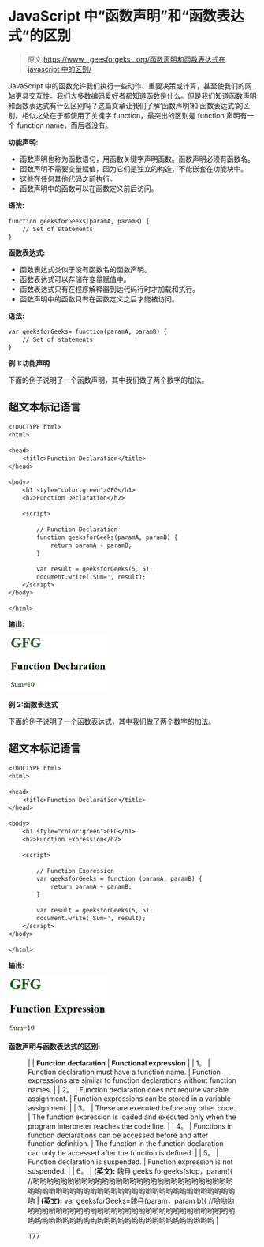 # JavaScript 中“函数声明”和“函数表达式”的区别

> 原文:[https://www . geesforgeks . org/函数声明和函数表达式在 javascript 中的区别/](https://www.geeksforgeeks.org/difference-between-function-declaration-and-function-expression-in-javascript/)

JavaScript 中的函数允许我们执行一些动作、重要决策或计算，甚至使我们的网站更具交互性。我们大多数编码爱好者都知道函数是什么。但是我们知道函数声明和函数表达式有什么区别吗？这篇文章让我们了解‘函数声明’和‘函数表达式’的区别。相似之处在于都使用了关键字 function，最突出的区别是 function 声明有一个 function name，而后者没有。

**功能声明:**

*   函数声明也称为函数语句，用函数关键字声明函数。函数声明必须有函数名。
*   函数声明不需要变量赋值，因为它们是独立的构造，不能嵌套在功能块中。
*   这些在任何其他代码之前执行。
*   函数声明中的函数可以在函数定义前后访问。

**语法:**

```
function geeksforGeeks(paramA, paramB) {
    // Set of statements
}
```

**函数表达式:**

*   函数表达式类似于没有函数名的函数声明。
*   函数表达式可以存储在变量赋值中。
*   函数表达式只有在程序解释器到达代码行时才加载和执行。
*   函数声明中的函数只有在函数定义之后才能被访问。

**语法:**

```
var geeksforGeeks= function(paramA, paramB) {
    // Set of statements
}
```

**例 1:功能声明**

下面的例子说明了一个函数声明，其中我们做了两个数字的加法。

## 超文本标记语言

```
<!DOCTYPE html>
<html>

<head>
    <title>Function Declaration</title>
</head>

<body>
    <h1 style="color:green">GFG</h1>
    <h2>Function Declaration</h2>

    <script>

        // Function Declaration
        function geeksforGeeks(paramA, paramB) {
            return paramA + paramB;
        }

        var result = geeksforGeeks(5, 5);
        document.write('Sum=', result);
    </script>
</body>

</html>
```

**输出:**

![](img/c950969be2c324a2aefc35d86b963c63.png)

**例 2:函数表达式**

下面的例子说明了一个函数表达式，其中我们做了两个数字的加法。

## 超文本标记语言

```
<!DOCTYPE html>
<html>

<head>
    <title>Function Declaration</title>
</head>

<body>
    <h1 style="color:green">GFG</h1>
    <h2>Function Expression</h2>

    <script>

        // Function Expression
        var geeksforGeeks = function (paramA, paramB) {
            return paramA + paramB;
        }

        var result = geeksforGeeks(5, 5);
        document.write('Sum=', result);
    </script>
</body>

</html>
```

**输出:**

![](img/1427895ff45443b299b25856e60bf87c.png)

**函数声明与函数表达式的区别:**

<figure class="table">

|  | **Function declaration** | **Functional expression** |
| 1。 | Function declaration must have a function name. | Function expressions are similar to function declarations without function names. |
| 2。 | Function declaration does not require variable assignment. | Function expressions can be stored in a variable assignment. |
| 3。 | These are executed before any other code. | The function expression is loaded and executed only when the program interpreter reaches the code line. |
| 4。 | Functions in function declarations can be accessed before and after function definition. | The function in the function declaration can only be accessed after the function is defined. |
| 5。 | Function declaration is suspended. | Function expression is not suspended. |
| 6。 | **(英文):**
魏冄 geeks forgeeks(stop，param){
//哟哟哟哟哟哟哟哟哟哟哟哟哟哟哟哟哟哟哟哟哟哟哟哟哟哟哟哟哟哟哟哟哟哟哟哟哟哟哟哟哟哟哟哟哟哟哟哟哟哟哟哟哟哟哟哟哟哟哟哟
 | **(英文):**
var geeksforGeeks=魏冄(param，param b){
//哟哟哟哟哟哟哟哟哟哟哟哟哟哟哟哟哟哟哟哟哟哟哟哟哟哟哟哟哟哟哟哟哟哟哟哟哟哟哟哟哟哟哟哟哟哟哟哟哟哟哟哟哟哟哟哟哟哟哟哟
 |

T77</figure>